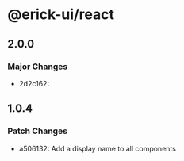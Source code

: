# @erick-ui/react

## 2.0.0

### Major Changes

- 2d2c162:

## 1.0.4

### Patch Changes

- a506132: Add a display name to all components
